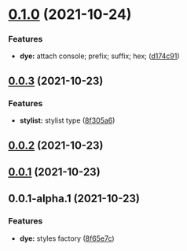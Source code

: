 # [0.1.0](https://github.com/prostojs/dye/compare/v0.0.3...v0.1.0) (2021-10-24)


### Features

* **dye:** attach console; prefix; suffix; hex; ([d174c91](https://github.com/prostojs/dye/commit/d174c913fae855067bedb043507c296ad37953d2))



## [0.0.3](https://github.com/prostojs/dye/compare/v0.0.2...v0.0.3) (2021-10-23)


### Features

* **stylist:** stylist type ([8f305a6](https://github.com/prostojs/dye/commit/8f305a6b9ce16ab9d6b2de9f80d9dcb6cddf31bd))



## [0.0.2](https://github.com/prostojs/dye/compare/v0.0.1...v0.0.2) (2021-10-23)



## [0.0.1](https://github.com/prostojs/dye/compare/v0.0.1-alpha.1...v0.0.1) (2021-10-23)



## 0.0.1-alpha.1 (2021-10-23)


### Features

* **dye:** styles factory ([8f65e7c](https://github.com/prostojs/dye/commit/8f65e7caedd84b363087d3a2736f52b3700ea1c5))



